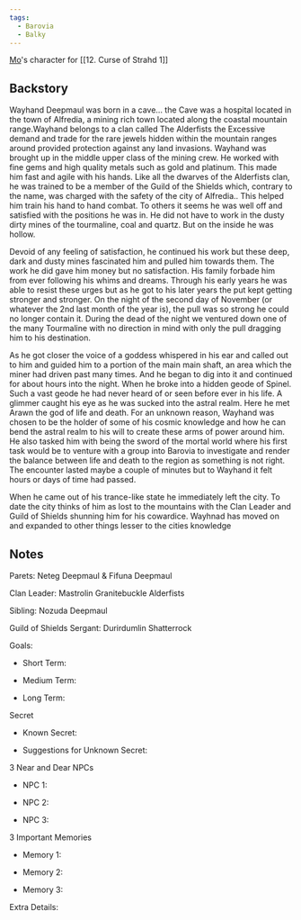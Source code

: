 ```yaml
---
tags:
  - Barovia
  - Balky
---
```

[Mo](Mo.md)'s character for [[12. Curse of Strahd 1]] 

## Backstory

Wayhand Deepmaul was born in a cave… the Cave was a hospital located in the town of Alfredia, a mining rich town located along the coastal mountain range.Wayhand belongs to a clan called The Alderfists the Excessive demand and trade for the rare jewels hidden within the mountain ranges around provided protection against any land invasions. Wayhand was brought up in the middle upper class of the mining crew. He worked with fine gems and high quality metals such as gold and platinum. This made him fast and agile with his hands. Like all the dwarves of the Alderfists clan, he was trained to be a member of the Guild of the Shields which, contrary to the name, was charged with the safety of the city of Alfredia.. This helped him train his hand to hand combat. To others it seems he was well off and satisfied with the positions he was in. He did not have to work in the dusty dirty mines of the tourmaline, coal and quartz. But on the inside he was hollow.

Devoid of any feeling of satisfaction, he continued his work but these deep, dark and dusty mines fascinated him and pulled him towards them. The work he did gave him money but no satisfaction. His family forbade him from ever following his whims and dreams. Through his early years he was able to resist these urges but as he got to his later years the put kept getting stronger and stronger. On the night of the second day of November (or whatever the 2nd last month of the year is), the pull was so strong he could no longer contain it. During the dead of the night we ventured down one of the many Tourmaline with no direction in mind with only the pull dragging him to his destination.  

As he got closer the voice of a goddess whispered in his ear and called out to him and guided him to a portion of the main main shaft, an area which the miner had driven past many times. And he began to dig into it and continued for about hours into the night. When he broke into a hidden geode of Spinel. Such a vast geode he had never heard of or seen before ever in his life. A glimmer caught his eye as he was sucked into the astral realm. Here he met Arawn the god of life and death. For an unknown reason, Wayhand was chosen to be the holder of some of his cosmic knowledge and how he can bend the astral realm to his will to create these arms of power around him. He also tasked him with being the sword of the mortal world where his first task would be to venture with a group into Barovia to investigate and render the balance between life and death to the region as something is not right. The encounter lasted maybe a couple of minutes but to Wayhand it felt hours or days of time had passed.  

When he came out of his trance-like state he immediately left the city. To date the city thinks of him as lost to the mountains with the Clan Leader and Guild of Shields shunning him for his cowardice. Wayhnad has moved on and expanded to other things lesser to the cities knowledge

## Notes

Parets: Neteg Deepmaul & Fifuna Deepmaul

Clan Leader: Mastrolin Granitebuckle Alderfists

Sibling: Nozuda Deepmaul

Guild of Shields Sergant: Durirdumlin Shatterrock

Goals:

-   Short Term: 
    
-   Medium Term: 
    
-   Long Term:
    

Secret

-   Known Secret:
    
-   Suggestions for Unknown Secret:
    

3 Near and Dear NPCs

-   NPC 1:
    
-   NPC 2:
    
-   NPC 3:
    

3 Important Memories

-   Memory 1: 
    
-   Memory 2: 
    
-   Memory 3: 
    

  

Extra Details:

